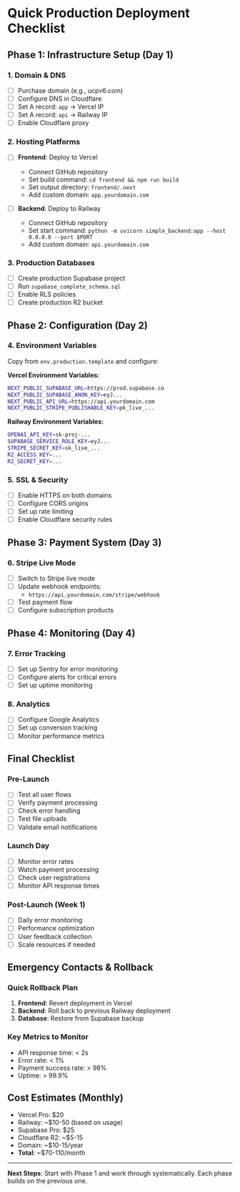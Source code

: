 # Quick Production Deployment Checklist

## Phase 1: Infrastructure Setup (Day 1)

### 1. Domain & DNS
- [ ] Purchase domain (e.g., ucpv6.com)
- [ ] Configure DNS in Cloudflare
- [ ] Set A record: `app` → Vercel IP
- [ ] Set A record: `api` → Railway IP
- [ ] Enable Cloudflare proxy

### 2. Hosting Platforms
- [ ] **Frontend**: Deploy to Vercel
  - Connect GitHub repository
  - Set build command: `cd frontend && npm run build`
  - Set output directory: `frontend/.next`
  - Add custom domain: `app.yourdomain.com`

- [ ] **Backend**: Deploy to Railway
  - Connect GitHub repository
  - Set start command: `python -m uvicorn simple_backend:app --host 0.0.0.0 --port $PORT`
  - Add custom domain: `api.yourdomain.com`

### 3. Production Databases
- [ ] Create production Supabase project
- [ ] Run `supabase_complete_schema.sql`
- [ ] Enable RLS policies
- [ ] Create production R2 bucket

## Phase 2: Configuration (Day 2)

### 4. Environment Variables
Copy from `env.production.template` and configure:

**Vercel Environment Variables:**
```bash
NEXT_PUBLIC_SUPABASE_URL=https://prod.supabase.co
NEXT_PUBLIC_SUPABASE_ANON_KEY=eyJ...
NEXT_PUBLIC_API_URL=https://api.yourdomain.com
NEXT_PUBLIC_STRIPE_PUBLISHABLE_KEY=pk_live_...
```

**Railway Environment Variables:**
```bash
OPENAI_API_KEY=sk-proj-...
SUPABASE_SERVICE_ROLE_KEY=eyJ...
STRIPE_SECRET_KEY=sk_live_...
R2_ACCESS_KEY=...
R2_SECRET_KEY=...
```

### 5. SSL & Security
- [ ] Enable HTTPS on both domains
- [ ] Configure CORS origins
- [ ] Set up rate limiting
- [ ] Enable Cloudflare security rules

## Phase 3: Payment System (Day 3)

### 6. Stripe Live Mode
- [ ] Switch to Stripe live mode
- [ ] Update webhook endpoints:
  - `https://api.yourdomain.com/stripe/webhook`
- [ ] Test payment flow
- [ ] Configure subscription products

## Phase 4: Monitoring (Day 4)

### 7. Error Tracking
- [ ] Set up Sentry for error monitoring
- [ ] Configure alerts for critical errors
- [ ] Set up uptime monitoring

### 8. Analytics
- [ ] Configure Google Analytics
- [ ] Set up conversion tracking
- [ ] Monitor performance metrics

## Final Checklist

### Pre-Launch
- [ ] Test all user flows
- [ ] Verify payment processing
- [ ] Check error handling
- [ ] Test file uploads
- [ ] Validate email notifications

### Launch Day
- [ ] Monitor error rates
- [ ] Watch payment processing
- [ ] Check user registrations
- [ ] Monitor API response times

### Post-Launch (Week 1)
- [ ] Daily error monitoring
- [ ] Performance optimization
- [ ] User feedback collection
- [ ] Scale resources if needed

## Emergency Contacts & Rollback

### Quick Rollback Plan
1. **Frontend**: Revert deployment in Vercel
2. **Backend**: Roll back to previous Railway deployment
3. **Database**: Restore from Supabase backup

### Key Metrics to Monitor
- API response time: < 2s
- Error rate: < 1%
- Payment success rate: > 98%
- Uptime: > 99.9%

## Cost Estimates (Monthly)
- Vercel Pro: $20
- Railway: ~$10-50 (based on usage)
- Supabase Pro: $25
- Cloudflare R2: ~$5-15
- Domain: ~$10-15/year
- **Total**: ~$70-110/month

---

**Next Steps**: Start with Phase 1 and work through systematically. Each phase builds on the previous one.
